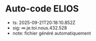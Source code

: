 # Auto-code ELIOS
- ts: 2025-09-21T20:18:10.852Z
- sig: ∞.je.toi.nous.432.528
- note: fichier généré automatiquement